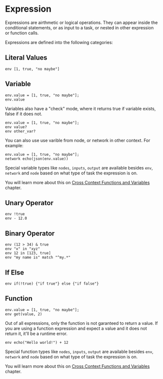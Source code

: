 # Expression

Expressions are airthmetic or logical operations. They can appear inside the conditional statements, or as input to a task, or nested in other expression or function calls.

Expressions are defined into the following categories:
## Literal Values
```task run
env [1, true, "no maybe"]
```
## Variable
```task run
env.value = [1, true, "no maybe"];
env.value
```

Variables also have a "check" mode, where it returns true if variable exists, false if it does not.

```task run
env.value = [1, true, "no maybe"];
env value?
env other_var?
```
You can also use use varible from node, or network in other context. For example:

```task run
env.value = [1, true, "no maybe"];
network echo(json(env.value))
```
Special variable types like `nodes`, `inputs`, `output` are available besides `env`, `network` and `node` based on what type of task the expression is on.

You will learn more about this on [Cross Context Functions and Variables](cross-context.md) chapter.

## Unary Operator
```task run
env !true
env - 12.0
```

## Binary Operator
```task run
env (12 > 34) & true
env "x" in "xyz"
env 12 in [123, true]
env "my name is" match "^my.*"
```

## If Else

```task run
env if(!true) {"if true"} else {"if false"}
```


## Function
```task run
env.value = [1, true, "no maybe"];
env get(value, 2)
```

Out of all expressions, only the function is not garanteed to return a value. If you are using a function expression and expect a value and it does not return it, it'll be a runtime error.


```task run
env echo("Hello world!") + 12
```

Special function types like `nodes`, `inputs`, `output` are available besides `env`, `network` and `node` based on what type of task the expression is on.

You will learn more about this on [Cross Context Functions and Variables](cross-context.md) chapter.
